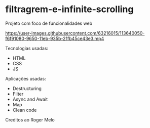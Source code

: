 # filtragrem-e-infinite-scrolling
Projeto com foco de funcionalidades web

https://user-images.githubusercontent.com/63216015/113640050-f6f91080-9650-11eb-935b-21fb45ce43e3.mp4


Tecnologias usadas:
- HTML
- CSS
- JS



Aplicações usadas:

- Destructuring
- Filter
- Async and Await
- Map
- Clean code




Creditos ao Roger Melo

